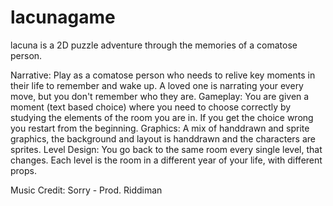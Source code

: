 # lacunagame
lacuna is a 2D puzzle adventure through the memories of a comatose person.

Narrative:
Play as a comatose person who needs to relive key moments in their life to remember and wake up. A loved one is narrating your every move, but you don't remember who they are.
Gameplay:
You are given a moment (text based choice) where you need to choose correctly by studying the elements of the room you are in. If you get the choice wrong you restart from the beginning.
Graphics:
A mix of handdrawn and sprite graphics, the background and layout is handdrawn and the characters are sprites.
Level Design:
You go back to the same room every single level, that changes. Each level is the room in a different year of your life, with different props.

Music Credit:
Sorry - Prod. Riddiman
